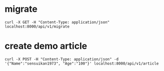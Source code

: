 # migrate
```shell script
curl -X GET -H "Content-Type: application/json" localhost:8000/api/v1/migrate
```

# create demo article
```shell script
curl -X POST -H "Content-Type: application/json" -d '{"Name":"sensuikan1973", "Age":"100"}' localhost:8000/api/v1/article
```